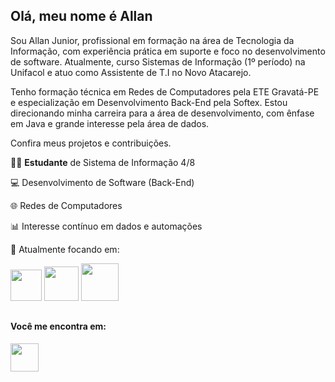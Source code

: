 
## Olá, meu nome é Allan 


Sou Allan Junior, profissional em formação na área de Tecnologia da Informação, com experiência prática em suporte e foco no desenvolvimento de software. Atualmente, curso Sistemas de Informação (1º período) na Unifacol e atuo como Assistente de T.I no Novo Atacarejo.

Tenho formação técnica em Redes de Computadores pela ETE Gravatá-PE e especialização em Desenvolvimento Back-End pela Softex. Estou direcionando minha carreira para a área de desenvolvimento, com ênfase em Java e grande interesse pela área de dados.


Confira meus projetos e contribuições.

🧑🏽 **Estudante** de Sistema de Informação 4/8

💻 Desenvolvimento de Software (Back-End)

🌐 Redes de Computadores

📊 Interesse contínuo em dados e automações



🧠 Atualmente focando em:

 <div display = 'inline'>
   <img width ='50' height='50' src="https://cdn.jsdelivr.net/gh/devicons/devicon@latest/icons/python/python-original.svg" />
   <img width ='55' height='55' src="https://cdn.jsdelivr.net/gh/devicons/devicon@latest/icons/pandas/pandas-original-wordmark.svg" /> 
   <img width ='60' height='60' src="https://cdn.jsdelivr.net/gh/devicons/devicon@latest/icons/kaggle/kaggle-original-wordmark.svg" />
</div>



##
<div>
  <h4> Você me encontra em: </h4>
  <a href = 'https://www.linkedin.com/in/allan-junior-batista-da-silva-1867a8257/'>
  <img width ='45' height='45' src="https://cdn.jsdelivr.net/gh/devicons/devicon@latest/icons/linkedin/linkedin-original.svg" />
  </a>
 </div>






  
  
          
          
          


